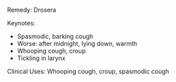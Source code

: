 Remedy: Drosera

Keynotes:
- Spasmodic, barking cough
- Worse: after midnight, lying down, warmth
- Whooping cough, croup
- Tickling in larynx

Clinical Uses: Whooping cough, croup, spasmodic cough